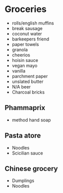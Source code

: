 
# Groceries

- rolls/english muffins
- break sausage
- coconut water
- barkeepers friend
- paper towels
- granola
- cheerios
- hoisin sauce
- vegan mayo
- vanilla
- parchment paper
- unslated butter
- N/A beer
- Charcoal bricks

## Phammaprix

- method hand soap

## Pasta atore

- Noodles
- Scicilian sauce

## Chinese grocery

- Dumplings
- Noodles
